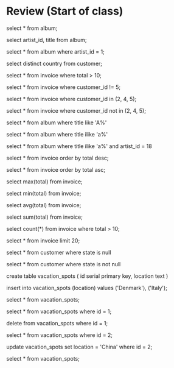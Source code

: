 # Review (Start of class)

<!-- Basic Select -->
select * from album;

<!-- Basic select with columns -->
select artist_id, title 
from album;

<!-- Select with where clause -->
select * from album
where artist_id = 1;

<!-- Select distinct -->
select distinct country from customer;

<!-- Comparison operators  -->
select * from invoice 
where total > 10;

select * from invoice 
where customer_id != 5;

<!-- selecting from list of values (in) -->
select * from invoice 
where customer_id in (2, 4, 5);

select * from invoice 
where customer_id not in (2, 4, 5);

<!-- partial matching -->
select * from album 
where title like 'A%'

select * from album 
where title ilike 'a%'

<!-- Multiple where clauses -->
select * from album 
where title ilike 'a%'
and artist_id = 18

<!-- ordering results -->
select * from invoice
order by total desc;

select * from invoice
order by total asc;

<!-- aggregate functions -->
select max(total) from invoice;

select min(total) from invoice;

select avg(total) from invoice;

select sum(total) from invoice;

<!-- count records -->
select count(*) from invoice
where total > 10;

<!-- limit records set -->
select * from invoice
limit 20;

<!-- query for null values -->
select * from customer
where state is null

select * from customer
where state is not null

<!-- creating a new table -->
create table vacation_spots (
    id serial primary key,
    location text
)

<!-- inserting new rows -->
insert into vacation_spots (location)
values ('Denmark'), ('Italy');

select * from vacation_spots;

<!-- Delete from -->
select * from vacation_spots
where id = 1;

delete from vacation_spots
where id = 1;

<!-- Update -->
select * from vacation_spots
where id = 2;

update vacation_spots
set location = 'China'
where id = 2;

select * from vacation_spots;